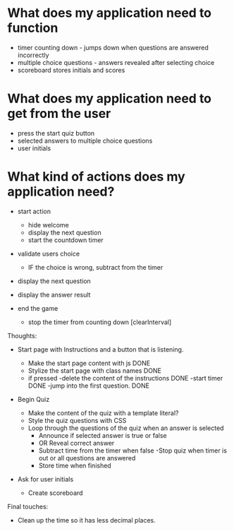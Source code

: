 # What does my application need to function

- timer counting down - jumps down when questions are answered incorrectly
- multiple choice questions - answers revealed after selecting choice
- scoreboard stores initials and scores


# What does my application need to get from the user

- press the start quiz button
- selected answers to multiple choice questions
- user initials

# What kind of actions does my application need?

- start action
    - hide welcome
    - display the next question
    - start the countdown timer

- validate users choice
    - IF the choice is wrong, subtract from the timer

- display the next question
- display the answer result
- end the game
    - stop the timer from counting down [clearInterval]


Thoughts:
- Start page with Instructions and a button that is listening.
    - Make the start page content with js DONE
    - Stylize the start page with class names DONE
    - if pressed 
        -delete the content of the instructions DONE
        -start timer DONE
        -jump into the first question. DONE

- Begin Quiz
    - Make the content of the quiz with a template literal?
    - Style the quiz questions with CSS
    - Loop through the questions of the quiz when an answer is selected
        - Announce if selected answer is true or false
        - OR Reveal correct answer
        - Subtract time from the timer when false
    -Stop quiz when timer is out or all questions are answered
        - Store time when finished

- Ask for user initials
    - Create scoreboard

Final touches:
- Clean up the time so it has less decimal places.